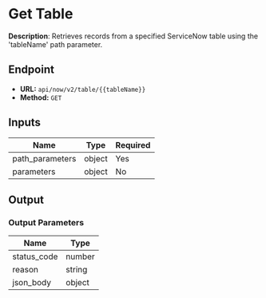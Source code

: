 # Get Table

**Description**: Retrieves records from a specified ServiceNow table using the 'tableName' path parameter.

## Endpoint

- **URL:** `api/now/v2/table/{{tableName}}`
- **Method:** `GET`
## Inputs

| Name | Type | Required |
|------|------|----------|
| path_parameters | object | Yes |
| parameters | object | No |
## Output

### Output Parameters

| Name | Type |
|------|------|
| status_code | number |
| reason | string |
| json_body | object |